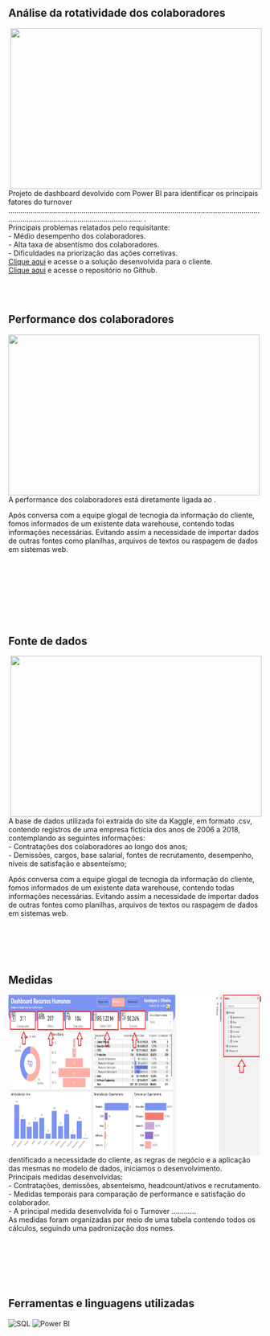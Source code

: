 ## Análise da rotatividade dos colaboradores
<img align="right" width="500" height="320" src="https://github.com/user-attachments/assets/26cf9e94-b4a0-4bb4-adda-5a7469fa00a6">
Projeto de dashboard devolvido com Power BI para identificar os principais fatores do turnover .............................................................................................................................................................................................. .<br>
Principais problemas relatados pelo requisitante:<br>
- Médio desempenho dos colaboradores.<br>
- Alta taxa de absentísmo dos colaboradores.<br>
- Dificuldades na priorização das ações corretivas.
<br>
<a href="" target="_blank">Clique aqui</a> e acesse o a solução desenvolvida para o cliente.
<br>
<a href="https://github.com/KarolayneJOliveira/Portfolio_RH" target="_blank">Clique aqui</a> e acesse o repositório no Github.


<br><br>

## Performance dos colaboradores
<img align="left" width="500" height="320" src="https://github.com/user-attachments/assets/cb50205f-adb9-48d8-953f-16fb777b13bc">
A performance dos colaboradores está diretamente ligada ao .

Após conversa com a equipe glogal de tecnogia da informação do cliente, fomos informados de um existente data warehouse, contendo todas informações necessárias. Evitando assim a necessidade de importar dados de outras fontes como planilhas, arquivos de textos ou raspagem de dados em sistemas web.

<br><br><br><br><br><br><br>


## Fonte de dados 
<img align="right" width="500" height="320" src="https://github.com/user-attachments/assets/cb50205f-adb9-48d8-953f-16fb777b13bc">
A base de dados utilizada foi extraída do site da Kaggle, em formato .csv, contendo registros de uma empresa fictícia dos anos de 2006 a 2018, contemplando as seguintes informações:<br>
- Contratações dos colaboradores ao longo dos anos;<br>
- Demissões, cargos, base salarial, fontes de recrutamento, desempenho, níveis de satisfação e absenteísmo;<br>

Após conversa com a equipe glogal de tecnogia da informação do cliente, fomos informados de um existente data warehouse, contendo todas informações necessárias. Evitando assim a necessidade de importar dados de outras fontes como planilhas, arquivos de textos ou raspagem de dados em sistemas web.

<br><br><br><br>


## Medidas
<img align="left" width="500" height="320" src="https://github.com/KarolayneJOliveira/Portfolio_RH/blob/main/Design/Medidas.png?raw=true">
Identificado a necessidade do cliente, as regras de negócio e a aplicação das mesmas no modelo de dados, iniciamos o desenvolvimento.<br>
Principais medidas desenvolvidas:<br>
 - Contratações, demissões, absenteísmo, headcount/ativos e recrutamento.<br>
 - Medidas temporais para comparação de performance e satisfação do colaborador.<br>
 - A principal medida desenvolvida foi o Turnover ............<br>
As medidas foram organizadas por meio de uma tabela contendo todos os cálculos, seguindo uma padronização dos nomes.

<br><br><br><br><br>

## Ferramentas e linguagens utilizadas
<div style="display: inline_block">
    <img align="center" alt="SQL" height="40" width="40" src="https://github.com/KarolayneJOliveira/Portfolio/blob/main/linguagens/sql.png?raw=true">
    <img align="center" alt="Power BI" height="40" width="40" src="https://github.com/KarolayneJOliveira/Portfolio/blob/main/linguagens/power%20bi.png?raw=true">
</div>
